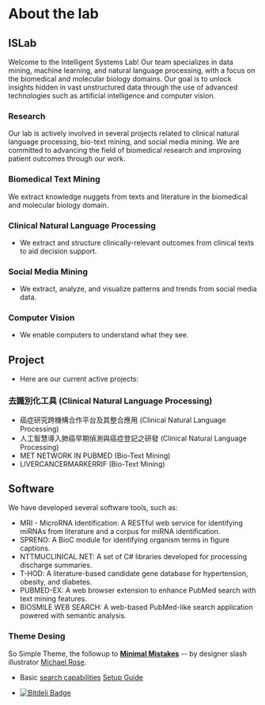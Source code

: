 # About the lab 
## ISLab 
Welcome to the Intelligent Systems Lab! Our team specializes in data mining, machine learning, and natural language processing, with a focus on the biomedical and molecular biology domains. Our goal is to unlock insights hidden in vast unstructured data through the use of advanced technologies such as artificial intelligence and computer vision.

### Research
Our lab is actively involved in several projects related to clinical natural language processing, bio-text mining, and social media mining. We are committed to advancing the field of biomedical research and improving patient outcomes through our work.

### Biomedical Text Mining
We extract knowledge nuggets from texts and literature in the biomedical and molecular biology domain.

### Clinical Natural Language Processing
* We extract and structure clinically-relevant outcomes from clinical texts to aid decision support.

### Social Media Mining
* We extract, analyze, and visualize patterns and trends from social media data.

### Computer Vision
* We enable computers to understand what they see.

## Project
* Here are our current active projects:

### 去識別化工具 (Clinical Natural Language Processing)
* 癌症研究跨機構合作平台及其整合應用 (Clinical Natural Language Processing)
* 人工智慧導入肺癌早期偵測與癌症登記之研發 (Clinical Natural Language Processing)
* MET NETWORK IN PUBMED (Bio-Text Mining)
* LIVERCANCERMARKERRIF (Bio-Text Mining)

## Software
We have developed several software tools, such as:

* MRI - MicroRNA Identification: A RESTful web service for identifying miRNAs from literature and a corpus for miRNA identification.
* SPRENO: A BioC module for identifying organism terms in figure captions.
* NTTMUCLINICAL.NET: A set of C# libraries developed for processing discharge summaries.
* T-HOD: A literature-based candidate gene database for hypertension, obesity, and diabetes.
* PUBMED-EX: A web browser extension to enhance PubMed search with text mining features.
* BIOSMILE WEB SEARCH: A web-based PubMed-like search application powered with semantic analysis.



###  Theme Desing

 So Simple Theme, the followup to [**Minimal Mistakes**](http://mmistakes.github.io/minimal-mistakes/) -- by designer slash illustrator [Michael Rose](http://mademistakes.com).

* Basic [search capabilities](https://github.com/mathaywarduk/jekyll-search)
 [Setup Guide](http://mmistakes.github.io/so-simple-theme/theme-setup/)

* [![Bitdeli Badge](https://d2weczhvl823v0.cloudfront.net/mmistakes/so-simple-theme/trend.png)](https://bitdeli.com/free "Bitdeli Badge")
